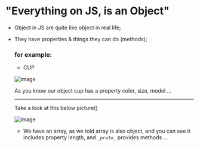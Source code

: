 # "Everything on JS, is an Object"

- Object in JS are quite like object in real life;
- They have properties & things they can do (methods);
  ### for example:
    - CUP
  
  ![image](https://github.com/saidali-ibn-zafar/Object-Oriented-JavaScript/assets/120341849/8d49f1b6-ecda-48b3-acf4-0bdb37a850a5)


  As you know our object cup has a property color, size, model ...

  - - - - -

  Take a look at this below picture()
  
  ![image](https://github.com/saidali-ibn-zafar/Object-Oriented-JavaScript/assets/120341849/388a0ce6-6439-4acf-879e-fab4d8a7db60)


  - We have an array, as we told array is also object, and you can see it includes property length, and  _`_proto_`_   provides methods ...
